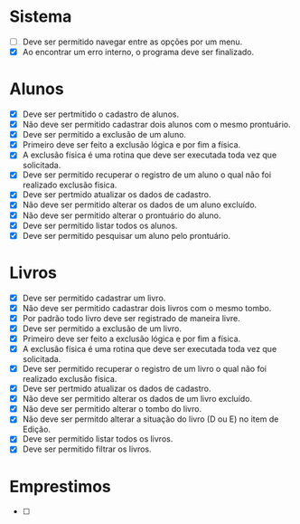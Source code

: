 # Sistema
   - [ ] Deve ser permitido navegar entre as opções por um menu.
   - [X] Ao encontrar um erro interno, o programa deve ser finalizado.

# Alunos
   - [X] Deve ser pertmitido o cadastro de alunos.
   - [X] Não deve ser permitido cadastrar dois alunos com o mesmo prontuário.
   - [X] Deve ser permitido a exclusão de um aluno.
   - [X] Primeiro deve ser feito a exclusão lógica e por fim a física.
   - [X] A exclusão física é uma rotina que deve ser executada toda vez que solicitada.
   - [X] Deve ser permitido recuperar o registro de um aluno o qual não foi realizado exclusão fisica.
   - [X] Deve ser pertmido atualizar os dados de cadastro.
   - [X] Não deve ser permitido alterar os dados de um aluno excluído.
   - [X] Não deve ser permitido alterar o prontuário do aluno.
   - [X] Deve ser permitido listar todos os alunos.
   - [X] Deve ser permitido pesquisar um aluno pelo prontuário.
   
# Livros
   - [X] Deve ser permitido cadastrar um livro.
   - [X] Não deve ser permitido cadastrar dois livros com o mesmo tombo.
   - [X] Por padrão todo livro deve ser registrado de maneira livre.
   - [X] Deve ser permitido a exclusão de um livro.
   - [X] Primeiro deve ser feito a exclusão lógica e por fim a física.
   - [X] A exclusão física é uma rotina que deve ser executada toda vez que solicitada.
   - [X] Deve ser permitido recuperar o registro de um livro o qual não foi realizado exclusão fisica.
   - [X] Deve ser pertmido atualizar os dados de cadastro.
   - [X] Não deve ser permitido alterar os dados de um livro excluído.
   - [X] Não deve ser permitido alterar o tombo do livro.
   - [X] Não deve ser permitdo alterar a situação do livro (D ou E) no item de Edição.
   - [X] Deve ser permitido listar todos os livros.
   - [X] Deve ser permitido filtrar os livros.

# Emprestimos
   - [ ]
